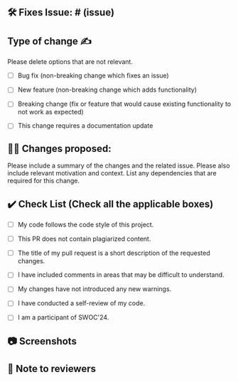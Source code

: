 <!-- If your PR fixes an open issue, use `Closes #101` to link your PR with the issue. #101 stands for the issue number you are fixing -->

## 🛠️ Fixes Issue: # (issue)

<!-- Mention the issue number you have fixed. 
Example: 🛠️ Fixes Issue #31 -->

<!-- Remove this section if not applicable -->

## Type of change ✍️

Please delete options that are not relevant.

- [ ] Bug fix (non-breaking change which fixes an issue)
- [ ] New feature (non-breaking change which adds functionality)
- [ ] Breaking change (fix or feature that would cause existing functionality to not work as expected)
- [ ] This change requires a documentation update


## 👨‍💻 Changes proposed: 

Please include a summary of the changes and the related issue. Please also include relevant motivation and context. List any dependencies that are required for this change.

<!-- List all the changes you have made in the project -->

<!-- DESCRIBE HERE -->

## ✔️ Check List (Check all the applicable boxes) <!-- Follow the below conventions to check the box -->

<!-- Mark all the applicable boxes. To mark the box as done follow the following conventions -->
<!--
[x] - Correct; marked as done
[ ] - Not correct; marked as **not** done
-->

- [ ] My code follows the code style of this project.
- [ ] This PR does not contain plagiarized content.
- [ ] The title of my pull request is a short description of the requested changes.
- [ ] I have included comments in areas that may be difficult to understand.
- [ ] My changes have not introduced any new warnings.
- [ ] I have conducted a self-review of my code.
- [ ] I am a participant of SWOC'24.


## 📷 Screenshots

<!-- Write N/A if not available-->

## 📄 Note to reviewers

<!-- Add notes to reviewers if applicable -->
